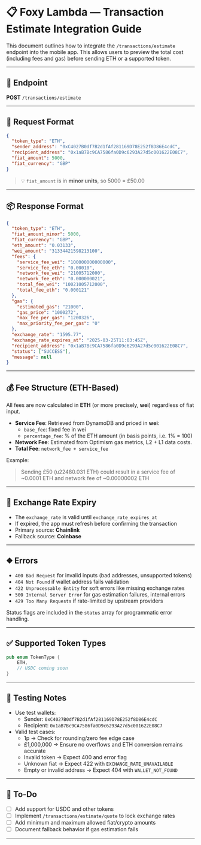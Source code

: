 # 📋 Foxy Lambda — Transaction Estimate Integration Guide

This document outlines how to integrate the `/transactions/estimate` endpoint into the mobile app. This allows users to preview the total cost (including fees and gas) before sending ETH or a supported token.

---

## 🔌 Endpoint

**POST** `/transactions/estimate`

---

## 🧮 Request Format

```json
{
  "token_type": "ETH",
  "sender_address": "0xC4027B0df7B2d1fAf281169D78E252f8D86E4cdC",
  "recipient_address": "0x1aB7Bc9CA7586fa0D9c6293A27d5c001622E08C7",
  "fiat_amount": 5000,
  "fiat_currency": "GBP"
}
```

> 💡 `fiat_amount` is in **minor units**, so 5000 = £50.00

---

## 📦 Response Format

```json
{
  "token_type": "ETH",
  "fiat_amount_minor": 5000,
  "fiat_currency": "GBP",
  "eth_amount": "0.03133",
  "wei_amount": "31334421598213100",
  "fees": {
    "service_fee_wei": "100000000000000",
    "service_fee_eth": "0.00010",
    "network_fee_wei": "21005712000",
    "network_fee_eth": "0.000000021",
    "total_fee_wei": "10021005712000",
    "total_fee_eth": "0.000121"
  },
  "gas": {
    "estimated_gas": "21000",
    "gas_price": "1000272",
    "max_fee_per_gas": "1200326",
    "max_priority_fee_per_gas": "0"
  },
  "exchange_rate": "1595.77",
  "exchange_rate_expires_at": "2025-03-25T11:03:45Z",
  "recipient_address": "0x1aB7Bc9CA7586fa0D9c6293A27d5c001622E08C7",
  "status": ["SUCCESS"],
  "message": null
}
```

---

## 💰 Fee Structure (ETH-Based)

All fees are now calculated in **ETH** (or more precisely, **wei**) regardless of fiat input.

- **Service Fee**: Retrieved from DynamoDB and priced in **wei**:
  - `base_fee`: fixed fee in wei
  - `percentage_fee`: % of the ETH amount (in basis points, i.e. 1% = 100)
- **Network Fee**: Estimated from Optimism gas metrics, L2 + L1 data costs.
- **Total Fee**: `network_fee + service_fee`

Example:
> Sending £50 (u22480.031 ETH) could result in a service fee of ~0.0001 ETH and network fee of ~0.00000002 ETH

---

## 🥒 Exchange Rate Expiry

- The `exchange_rate` is valid until `exchange_rate_expires_at`
- If expired, the app must refresh before confirming the transaction
- Primary source: **Chainlink**
- Fallback source: **Coinbase**

---

## ⛖️ Errors

- `400 Bad Request` for invalid inputs (bad addresses, unsupported tokens)
- `404 Not Found` if wallet address fails validation
- `422 Unprocessable Entity` for soft errors like missing exchange rates
- `500 Internal Server Error` for gas estimation failures, internal errors
- `429 Too Many Requests` if rate-limited by upstream providers

Status flags are included in the `status` array for programmatic error handling.

---

## ✅ Supported Token Types

```rust
pub enum TokenType {
    ETH,
    // USDC coming soon
}
```

---

## 🧪 Testing Notes

- Use test wallets:
  - Sender: `0xC4027B0df7B2d1fAf281169D78E252f8D86E4cdC`
  - Recipient: `0x1aB7Bc9CA7586fa0D9c6293A27d5c001622E08C7`
- Valid test cases:
  - 1p → Check for rounding/zero fee edge case
  - £1,000,000 → Ensure no overflows and ETH conversion remains accurate
  - Invalid token → Expect 400 and error flag
  - Unknown fiat → Expect 422 with `EXCHANGE_RATE_UNAVAILABLE`
  - Empty or invalid address → Expect 404 with `WALLET_NOT_FOUND`

---

## 📌 To-Do

- [ ] Add support for USDC and other tokens
- [ ] Implement `/transactions/estimate/quote` to lock exchange rates
- [ ] Add minimum and maximum allowed fiat/crypto amounts
- [ ] Document fallback behavior if gas estimation fails

---

